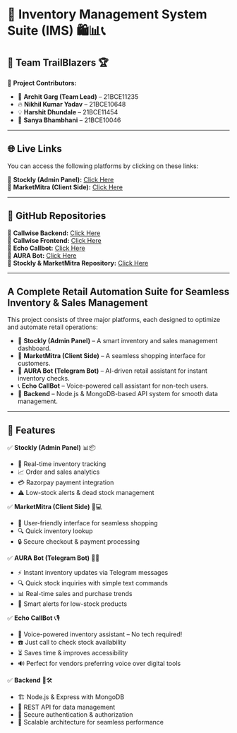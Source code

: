# 🚀 Inventory Management System Suite (IMS) 🛍️📊📞  

## 👥 Team TrailBlazers 🏆
🚀 **Project Contributors:**
- 👑 **Archit Garg (Team Lead)** – 21BCE11235
- 🔥 **Nikhil Kumar Yadav** – 21BCE10648
- 💡 **Harshit Dhundale** – 21BCE11454
- 🎯 **Sanya Bhambhani** – 21BCE10046

---

## 🌐 Live Links
You can access the following platforms by clicking on these links:

🔗 **Stockly (Admin Panel):** [Click Here](http://stockly-mu.vercel.app)  
🔗 **MarketMitra (Client Side):** [Click Here](http://marketmitra.vercel.app)  

---

## 📂 GitHub Repositories

🔗 **Callwise Backend:** [Click Here](https://github.com/Team-Trailblazers-SOLVIT/callwise-backend)  
🔗 **Callwise Frontend:** [Click Here](https://github.com/Team-Trailblazers-SOLVIT/Callwise-frontend)  
🔗 **Echo Callbot:** [Click Here](https://github.com/Architgarg2003/Echo)  
🔗 **AURA Bot:** [Click Here](https://github.com/Team-Trailblazers-SOLVIT/Aura-Bot)  
🔗 **Stockly & MarketMitra Repository:** [Click Here](https://github.com/Harshit-Dhundale/Hackathon)  

---

## **A Complete Retail Automation Suite for Seamless Inventory & Sales Management**

This project consists of three major platforms, each designed to optimize and automate retail operations:

- 🏪 **Stockly (Admin Panel)** – A smart inventory and sales management dashboard.
- 🛒 **MarketMitra (Client Side)** – A seamless shopping interface for customers.
- 🤖 **AURA Bot (Telegram Bot)** – AI-driven retail assistant for instant inventory checks.
- 📞 **Echo CallBot** – Voice-powered call assistant for non-tech users.
- 🔗 **Backend** – Node.js & MongoDB-based API system for smooth data management.

---

## 🌟 Features

✅ **Stockly (Admin Panel)** 📊📦
- 📡 Real-time inventory tracking
- 📈 Order and sales analytics
- 💳 Razorpay payment integration
- ⚠️ Low-stock alerts & dead stock management

✅ **MarketMitra (Client Side)** 🛒💻
- 🎯 User-friendly interface for seamless shopping
- 🔍 Quick inventory lookup
- 🔒 Secure checkout & payment processing

✅ **AURA Bot (Telegram Bot)** 🤖💬
- ⚡ Instant inventory updates via Telegram messages
- 🔍 Quick stock inquiries with simple text commands
- 📊 Real-time sales and purchase trends
- 🔔 Smart alerts for low-stock products

✅ **Echo CallBot** 📞🎙️
- 📢 Voice-powered inventory assistant – No tech required!
- ☎️ Just call to check stock availability
- ⏳ Saves time & improves accessibility
- 🔊 Perfect for vendors preferring voice over digital tools

✅ **Backend** 🔗🛠️
- 🏗️ Node.js & Express with MongoDB
- 🔄 REST API for data management
- 🔐 Secure authentication & authorization
- 🚀 Scalable architecture for seamless performance
